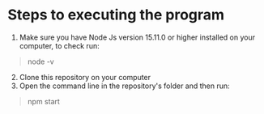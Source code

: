 # Steps to executing the program

1. Make sure you have Node Js version 15.11.0 or higher installed on your computer, to check run:
  > node -v
2. Clone this repository on your computer
3. Open the command line in the repository's folder and then run:
  > npm start

